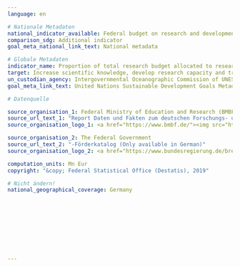 ```yaml
---
language: en

# Nationale Metadaten
national_indicator_available: Federal budget on research and development in the field of coastal, ocean and polar science, geoscience
comparison_sdg: Additional indicator
goal_meta_national_link_text: National metadata

# Globale Metadaten
indicator_name: Proportion of total research budget allocated to research in the field of marine technology
target: Increase scientific knowledge, develop research capacity and transfer marine technology, taking into account the Intergovernmental Oceanographic Commission Criteria and Guidelines on the Transfer of Marine Technology, in order to improve ocean health and to enhance the contribution of marine biodiversity to the development of developing countries, in particular small island developing States and least developed countries
un_custodian_agency: Intergovernmental Oceanographic Commission of UNESCO (IOC-UNESCO)
goal_meta_link_text: United Nations Sustainable Development Goals Metadata

# Datenquelle

source_organisation_1: Federal Ministry of Education and Research (BMBF)
source_url_text_1: "Report Daten und Fakten zum deutschen Forschungs- und Innovationssystem – Datenband Bundesbericht Forschung und Innovation 2018 (Only available in German)"
source_organisation_logo_1: <a href="https://www.bmbf.de/"><img src="https://g205sdgs.github.io/sdg-indicators/public/LogosEn/bmbf.png" alt="Logo BMBF" /></a>

source_organisation_2: The Federal Government
source_url_text_2: "-Förderkatalog (Only available in German)"
source_organisation_logo_2: <a href="https://www.bundesregierung.de/breg-de"><img src="https://g205sdgs.github.io/sdg-indicators/public/LogosEn/bundesregierung.png" alt="Logo Bundesregierung" /></a>

computation_units: Mn Eur
copyright: "&copy; Federal Statistical Office (Destatis), 2019"

# Nicht ändern!
national_geographical_coverage: Germany










---
```

